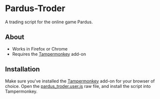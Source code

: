 # Pardus-Troder
A trading script for the online game Pardus.

## About

- Works in Firefox or Chrome
- Requires the [Tampermonkey](https://tampermonkey.net/) add-on

## Installation

Make sure you've installed the [Tampermonkey](https://tampermonkey.net/) add-on for your browser of choice. Open the [pardus_troder.user.js](https://github.com/Tro95/Pardus-Troder/raw/master/pardus_troder.user.js) raw file, and install the script into Tampermonkey.